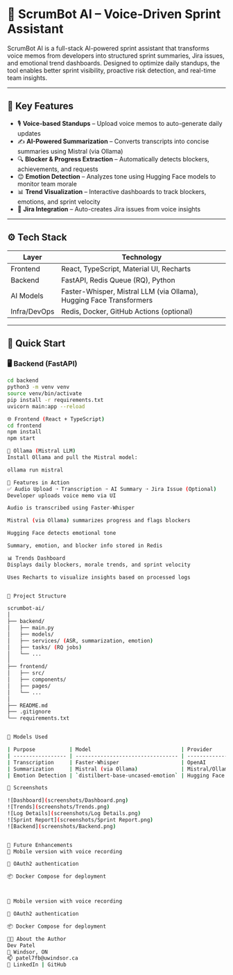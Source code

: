# 🎯 ScrumBot AI – Voice-Driven Sprint Assistant

ScrumBot AI is a full-stack AI-powered sprint assistant that transforms voice memos from developers into structured sprint summaries, Jira issues, and emotional trend dashboards. Designed to optimize daily standups, the tool enables better sprint visibility, proactive risk detection, and real-time team insights.

---

## 🧠 Key Features

- 🎙️ **Voice-based Standups** – Upload voice memos to auto-generate daily updates
- ✍️ **AI-Powered Summarization** – Converts transcripts into concise summaries using Mistral (via Ollama)
- 🔍 **Blocker & Progress Extraction** – Automatically detects blockers, achievements, and requests
- 😊 **Emotion Detection** – Analyzes tone using Hugging Face models to monitor team morale
- 📊 **Trend Visualization** – Interactive dashboards to track blockers, emotions, and sprint velocity
- 🧾 **Jira Integration** – Auto-creates Jira issues from voice insights

---

## ⚙️ Tech Stack

| Layer          | Technology                                      |
|----------------|--------------------------------------------------|
| Frontend       | React, TypeScript, Material UI, Recharts        |
| Backend        | FastAPI, Redis Queue (RQ), Python               |
| AI Models      | Faster-Whisper, Mistral LLM (via Ollama), Hugging Face Transformers |
| Infra/DevOps   | Redis, Docker, GitHub Actions (optional)        |

---

## 🚀 Quick Start

### 🖥️ Backend (FastAPI)

```bash
cd backend
python3 -m venv venv
source venv/bin/activate
pip install -r requirements.txt
uvicorn main:app --reload

🌐 Frontend (React + TypeScript)
cd frontend
npm install
npm start

🧠 Ollama (Mistral LLM)
Install Ollama and pull the Mistral model:

ollama run mistral

🧪 Features in Action
✅ Audio Upload ➝ Transcription ➝ AI Summary ➝ Jira Issue (Optional)
Developer uploads voice memo via UI

Audio is transcribed using Faster-Whisper

Mistral (via Ollama) summarizes progress and flags blockers

Hugging Face detects emotional tone

Summary, emotion, and blocker info stored in Redis

📊 Trends Dashboard
Displays daily blockers, morale trends, and sprint velocity

Uses Recharts to visualize insights based on processed logs


📂 Project Structure

scrumbot-ai/
│
├── backend/
│   ├── main.py
│   ├── models/
│   ├── services/ (ASR, summarization, emotion)
│   ├── tasks/ (RQ jobs)
│   └── ...
│
├── frontend/
│   ├── src/
│   ├── components/
│   ├── pages/
│   └── ...
│
├── README.md
├── .gitignore
└── requirements.txt


🧠 Models Used

| Purpose           | Model                             | Provider       |
| ----------------- | --------------------------------- | -------------- |
| Transcription     | Faster-Whisper                    | OpenAI         |
| Summarization     | Mistral (via Ollama)              | Mistral/Ollama |
| Emotion Detection | `distilbert-base-uncased-emotion` | Hugging Face   |

📸 Screenshots

![Dashboard](screenshots/Dashboard.png)
![Trends](screenshots/Trends.png)
![Log Details](screenshots/Log Details.png)
![Sprint Report](screenshots/Sprint Report.png)
![Backend](screenshots/Backend.png)


📘 Future Enhancements
📱 Mobile version with voice recording

🔐 OAuth2 authentication

📦 Docker Compose for deployment



📱 Mobile version with voice recording

🔐 OAuth2 authentication

📦 Docker Compose for deployment

👨‍💻 About the Author
Dev Patel
📍 Windsor, ON
📫 patel7fb@uwindsor.ca
🔗 LinkedIn | GitHub


